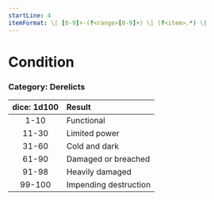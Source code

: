 ```yaml
---
startLine: 4
itemFormat: \| [0-9]+-(?<range>[0-9]+) \| (?<item>.*) \|
---
```

# Condition
### Category: Derelicts

| dice: 1d100 | Result |
|:----:|:-------|
| 1-10 | Functional |
| 11-30 | Limited power |
| 31-60 | Cold and dark |
| 61-90 | Damaged or breached |
| 91-98 | Heavily damaged |
| 99-100 | Impending destruction |